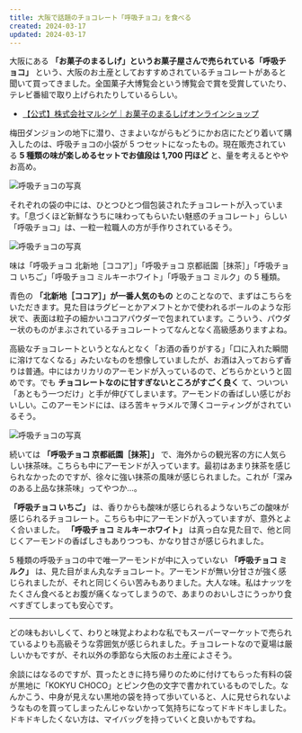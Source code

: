 ```yaml
---
title: 大阪で話題のチョコレート「呼吸チョコ」を食べる
created: 2024-03-17
updated: 2024-03-17
---
```


大阪にある **「お菓子のまるしげ」というお菓子屋さんで売られている「呼吸チョコ」** という、大阪のお土産としておすすめされているチョコレートがあると聞いて買ってきました。全国菓子大博覧会という博覧会で賞を受賞していたり、テレビ番組で取り上げられたりしているらしい。

- [【公式】株式会社マルシゲ｜お菓子のまるしげオンラインショップ](https://www.marushige.co.jp/kokyuchocolate/)

梅田ダンジョンの地下に潜り、さまよいながらもどうにかお店にたどり着いて購入したのは、呼吸チョコの小袋が 5 つセットになったもの。現在販売されている **5 種類の味が楽しめるセットでお値段は 1,700 円ほど** と、量を考えるとややお高め。

![呼吸チョコの写真](fad16f81-58b6-4263-07bd-b65831d2c900)

それぞれの袋の中には、ひとつひとつ個包装されたチョコレートが入っています。「息づくほど新鮮なうちに味わってもらいたい魅惑のチョコレート」らしい「呼吸チョコ」は、一粒一粒職人の方が手作りされているそう。

![呼吸チョコの写真](cfdb419c-c430-45d5-9363-0ecd7a5e1100)

味は「呼吸チョコ 北新地［ココア］」「呼吸チョコ 京都祇園［抹茶］」「呼吸チョコ いちご」「呼吸チョコ ミルキーホワイト」「呼吸チョコ ミルク」の 5 種類。

青色の **「北新地［ココア］」が一番人気のもの** とのことなので、まずはこちらをいただきます。見た目はラグビーとかアメフトとかで使われるボールのような形状で、表面は粒子の細かいココアパウダーで包まれています。こういう、パウダー状のものがまぶされているチョコレートってなんとなく高級感ありますよね。

高級なチョコレートというとなんとなく「お酒の香りがする」「口に入れた瞬間に溶けてなくなる」みたいなものを想像していましたが、お酒は入っておらず香りは普通。中にはカリカリのアーモンドが入っているので、どちらかというと固めです。でも **チョコレートなのに甘すぎないところがすごく良く** て、ついつい「あともう一つだけ」と手が伸びてしまいます。アーモンドの香ばしい感じがおいしい。このアーモンドには、ほろ苦キャラメルで薄くコーティングがされているそう。

![呼吸チョコの写真](60a756ff-0328-4016-b4de-09f6b7423a00)

続いては **「呼吸チョコ 京都祇園［抹茶］」** で、海外からの観光客の方に人気らしい抹茶味。こちらも中にアーモンドが入っています。最初はあまり抹茶を感じられなかったのですが、徐々に強い抹茶の風味が感じられました。これが「深みのある上品な抹茶味」ってやつか…。

**「呼吸チョコ いちご」** は、香りからも酸味が感じられるようないちごの酸味が感じられるチョコレート。こちらも中にアーモンドが入っていますが、意外とよく合いました。 **「呼吸チョコ ミルキーホワイト」** は真っ白な見た目で、他と同じくアーモンドの香ばしさもありつつも、かなり甘さが感じられました。

5 種類の呼吸チョコの中で唯一アーモンドが中に入っていない **「呼吸チョコ ミルク」** は、見た目がまん丸なチョコレート。アーモンドが無い分甘さが強く感じられましたが、それと同じくらい苦みもありました。大人な味。私はナッツをたくさん食べるとお腹が痛くなってしまうので、あまりのおいしさにうっかり食べすぎてしまっても安心です。

---

どの味もおいしくて、わりと味覚よわよわな私でもスーパーマーケットで売られているよりも高級そうな雰囲気が感じられました。チョコレートなので夏場は厳しいかもですが、それ以外の季節なら大阪のお土産によさそう。

余談にはなるのですが、買ったときに持ち帰りのために付けてもらった有料の袋が黒地に「KOKYU CHOCO」とピンク色の文字で書かれているものでした。なんかこう、中身が見えない黒地の袋を持って歩いていると、人に見せられないようなものを買ってしまったんじゃないかって気持ちになってドキドキしました。ドキドキしたくない方は、マイバッグを持っていくと良いかもですね。
